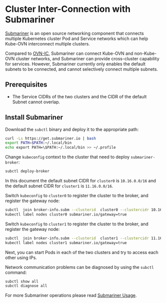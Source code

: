 # Cluster Inter-Connection with Submariner

[Submariner](https://submariner.io/) is an open source networking component that connects multiple Kubernetes cluster Pod and Service
networks which can help Kube-OVN interconnect multiple clusters.

Compared to [OVN-IC](./with-ovn-ic.md), Submariner can connect Kube-OVN and non-Kube-OVN cluster networks, and
Submariner can provide cross-cluster capability for services. However, Submariner currently only enables the default subnets to be connected,
and cannot selectively connect multiple subnets.

## Prerequisites

- The Service CIDRs of the two clusters and the CIDR of the default Subnet cannot overlap.

## Install Submariner

Download the `subctl` binary and deploy it to the appropriate path:

```bash
curl -Ls https://get.submariner.io | bash
export PATH=$PATH:~/.local/bin
echo export PATH=\$PATH:~/.local/bin >> ~/.profile
```

Change `kubeconfig` context to the cluster that need to deploy `submariner-broker`:

```bash
subctl deploy-broker
```

In this document the default subnet CIDR for `cluster0` is `10.16.0.0/16` and the default subnet CIDR for `cluster1` is `11.16.0.0/16`.

Switch `kubeconfig` to `cluster0` to register the cluster to the broker, and register the gateway node:

```bash
subctl  join broker-info.subm --clusterid  cluster0 --clustercidr 10.16.0.0/16  --natt=false --cable-driver vxlan --health-check=false
kubectl label nodes cluster0 submariner.io/gateway=true
```

Switch `kubeconfig` to `cluster1` to register the cluster to the broker, and register the gateway node:

```bash
subctl  join broker-info.subm --clusterid  cluster1 --clustercidr 11.16.0.0/16  --natt=false --cable-driver vxlan --health-check=false
kubectl label nodes cluster1 submariner.io/gateway=true
```

Next, you can start Pods in each of the two clusters and try to access each other using IPs.

Network communication problems can be diagnosed by using the `subctl` command:

```bash
subctl show all
subctl diagnose all
```

For more Submariner operations please read [Submariner Usage](https://submariner.io/operations/usage/).
